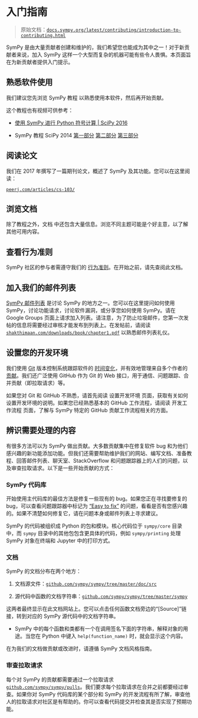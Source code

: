 # 入门指南

> 原始文档：[`docs.sympy.org/latest/contributing/introduction-to-contributing.html`](https://docs.sympy.org/latest/contributing/introduction-to-contributing.html)

SymPy 是由大量贡献者创建和维护的，我们希望您也能成为其中之一！对于新贡献者来说，加入 SymPy 这样一个大型而复杂的机器可能有些令人畏惧。本页面旨在为新贡献者提供入门提示。

## 熟悉软件使用

我们建议您先浏览 SymPy 教程 以熟悉使用本软件，然后再开始贡献。

这个教程也有视频可供参考：

+   [使用 SymPy 进行 Python 符号计算 | SciPy 2016](https://www.youtube.com/watch?v=AqnpuGbM6-Q)

+   SymPy 教程 SciPy 2014 [第一部分](https://www.youtube.com/watch?v=Lgp442bibDM) [第二部分](https://www.youtube.com/watch?v=_PTe10whFKo) [第三部分](https://www.youtube.com/watch?v=qleGSnrnxgc)

## 阅读论文

我们在 2017 年撰写了一篇期刊论文，概述了 SymPy 及其功能。您可以在这里阅读：

[`peerj.com/articles/cs-103/`](https://peerj.com/articles/cs-103/)

## 浏览文档

除了教程之外，文档 中还包含大量信息。浏览不同主题可能是个好主意，以了解其他可用内容。

## 查看行为准则

SymPy 社区的参与者需遵守我们的 [行为准则](https://github.com/sympy/sympy/blob/master/CODE_OF_CONDUCT.md)。在开始之前，请先查阅此文档。

## 加入我们的邮件列表

[SymPy 邮件列表](https://groups.google.com/forum/#!forum/sympy) 是讨论 SymPy 的地方之一。您可以在这里提问如何使用 SymPy，讨论功能请求，讨论软件漏洞，或分享您如何使用 SymPy。请在 Google Groups 页面上请求加入列表。请注意，为了防止垃圾邮件，您第一次发帖的信息将需要经过审核才能发布到列表上。在发帖前，请阅读 [`shakthimaan.com/downloads/book/chapter1.pdf`](http://shakthimaan.com/downloads/book/chapter1.pdf) 以熟悉邮件列表礼仪。

## 设置您的开发环境

我们使用 [Git](https://git-scm.com) 版本控制系统跟踪软件的 [时间变化](https://github.com/sympy/sympy/commits/master)，并有效地管理来自多个作者的 [贡献](https://github.com/sympy/sympy/network)。我们还广泛使用 GitHub 作为 Git 的 Web 接口，用于通信、问题跟踪、合并贡献（即拉取请求）等。

如果您对 Git 和 GitHub 不熟悉，请首先阅读 设置开发环境 页面，获取有关如何设置开发环境的说明。如果您已经熟悉基本的 GitHub 工作流程，请阅读 开发工作流程 页面，了解与 SymPy 特定的 GitHub 贡献工作流程相关的方面。

## 辨识需要处理的内容

有很多方法可以为 SymPy 做出贡献。大多数贡献集中在修复软件 bug 和为他们感兴趣的新功能添加功能。但我们还需要帮助维护我们的网站、编写文档、准备教程、回答邮件列表、聊天室、StackOverflow 和问题跟踪器上的人们的问题，以及审查拉取请求。以下是一些开始贡献的方式：

### SymPy 代码库

开始使用主代码库的最佳方法是修复一些现有的 bug。如果您正在寻找要修复的 bug，可以查看问题跟踪器中标记为 [“Easy to fix”](https://github.com/sympy/sympy/issues?q=is%3Aopen+is%3Aissue+label%3A%22Easy+to+Fix%22) 的问题，看看是否有您感兴趣的。如果不清楚如何修复它，请在问题本身或邮件列表上寻求建议。

SymPy 的代码被组织成 Python 的包和模块。核心代码位于 `sympy/core` 目录中，而 `sympy` 目录中的其他包包含更具体的代码，例如 `sympy/printing` 处理 SymPy 对象在终端和 Jupyter 中的打印方式。

### 文档

SymPy 的文档分布在两个地方：

1.  文档源文件：[`github.com/sympy/sympy/tree/master/doc/src`](https://github.com/sympy/sympy/tree/master/doc/src)

1.  源代码中函数的文档字符串：[`github.com/sympy/sympy/tree/master/sympy`](https://github.com/sympy/sympy/tree/master/sympy)

这两者最终显示在此文档网站上。您可以点击任何函数文档旁边的“[Source]”链接，转到对应的 SymPy 源代码中的文档字符串。

* SymPy 中的每个函数和类都有一个在调用签名下面的字符串，解释对象的用途。当您在 Python 中键入 `help(function_name)` 时，就会显示这个内容。

在为我们的文档做贡献或改进时，请遵循 SymPy 文档风格指南。

### 审查拉取请求

每个对 SymPy 的贡献都需要通过一个拉取请求 [`github.com/sympy/sympy/pulls`](https://github.com/sympy/sympy/pulls)。我们要求每个拉取请求在合并之前都要经过审查。如果你对 SymPy 代码库的某个部分和 SymPy 的开发流程有所了解，审查他人的拉取请求对社区是有帮助的。你可以查看代码提交并检查其是否实现了预期功能。
